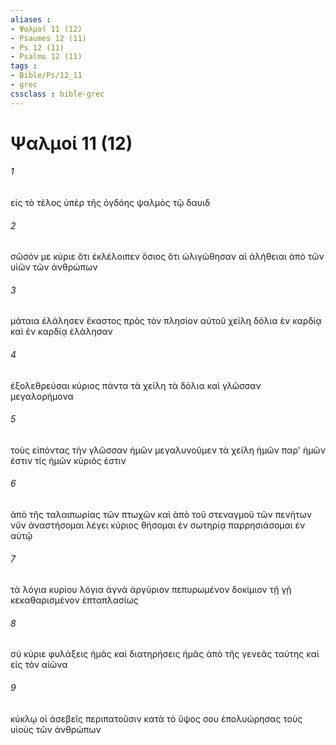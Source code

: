 ```yaml
---
aliases : 
- Ψαλμοί 11 (12)
- Psaumes 12 (11)
- Ps 12 (11)
- Psalms 12 (11)
tags : 
- Bible/Ps/12_11
- grec
cssclass : bible-grec
---
```


# Ψαλμοί 11 (12)

###### 1
εἰς τὸ τέλος ὑπὲρ τῆς ὀγδόης ψαλμὸς τῷ δαυιδ
###### 2
σῶσόν με κύριε ὅτι ἐκλέλοιπεν ὅσιος ὅτι ὠλιγώθησαν αἱ ἀλήθειαι ἀπὸ τῶν υἱῶν τῶν ἀνθρώπων
###### 3
μάταια ἐλάλησεν ἕκαστος πρὸς τὸν πλησίον αὐτοῦ χείλη δόλια ἐν καρδίᾳ καὶ ἐν καρδίᾳ ἐλάλησαν
###### 4
ἐξολεθρεύσαι κύριος πάντα τὰ χείλη τὰ δόλια καὶ γλῶσσαν μεγαλορήμονα
###### 5
τοὺς εἰπόντας τὴν γλῶσσαν ἡμῶν μεγαλυνοῦμεν τὰ χείλη ἡμῶν παρ' ἡμῶν ἐστιν τίς ἡμῶν κύριός ἐστιν
###### 6
ἀπὸ τῆς ταλαιπωρίας τῶν πτωχῶν καὶ ἀπὸ τοῦ στεναγμοῦ τῶν πενήτων νῦν ἀναστήσομαι λέγει κύριος θήσομαι ἐν σωτηρίᾳ παρρησιάσομαι ἐν αὐτῷ
###### 7
τὰ λόγια κυρίου λόγια ἁγνά ἀργύριον πεπυρωμένον δοκίμιον τῇ γῇ κεκαθαρισμένον ἑπταπλασίως
###### 8
σύ κύριε φυλάξεις ἡμᾶς καὶ διατηρήσεις ἡμᾶς ἀπὸ τῆς γενεᾶς ταύτης καὶ εἰς τὸν αἰῶνα
###### 9
κύκλῳ οἱ ἀσεβεῖς περιπατοῦσιν κατὰ τὸ ὕψος σου ἐπολυώρησας τοὺς υἱοὺς τῶν ἀνθρώπων
